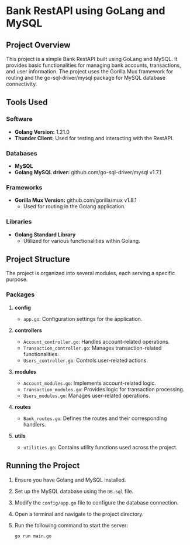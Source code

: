# Bank RestAPI using GoLang and MySQL

## Project Overview

This project is a simple Bank RestAPI built using GoLang and MySQL. It provides basic functionalities for managing bank accounts, transactions, and user information. The project uses the Gorilla Mux framework for routing and the go-sql-driver/mysql package for MySQL database connectivity.

## Tools Used

### Software

- **Golang Version:** 1.21.0
- **Thunder Client:** Used for testing and interacting with the RestAPI.

### Databases

- **MySQL**
- **Golang MySQL driver:** github.com/go-sql-driver/mysql v1.7.1

### Frameworks

- **Gorilla Mux Version:** github.com/gorilla/mux v1.8.1
  - Used for routing in the Golang application.

### Libraries

- **Golang Standard Library**
  - Utilized for various functionalities within Golang.

## Project Structure

The project is organized into several modules, each serving a specific purpose.

### Packages

1. **config**
   - `app.go`: Configuration settings for the application.

2. **controllers**
   - `Account_controller.go`: Handles account-related operations.
   - `Transaction_controller.go`: Manages transaction-related functionalities.
   - `Users_controller.go`: Controls user-related actions.

3. **modules**
   - `Account_modules.go`: Implements account-related logic.
   - `Transaction_modules.go`: Provides logic for transaction processing.
   - `Users_modules.go`: Manages user-related operations.

4. **routes**
   - `Bank_routes.go`: Defines the routes and their corresponding handlers.

5. **utils**
   - `utilities.go`: Contains utility functions used across the project.

## Running the Project

1. Ensure you have Golang and MySQL installed.
2. Set up the MySQL database using the `DB.sql` file.
3. Modify the `config/app.go` file to configure the database connection.
4. Open a terminal and navigate to the project directory.
5. Run the following command to start the server:

   ```bash
   go run main.go
